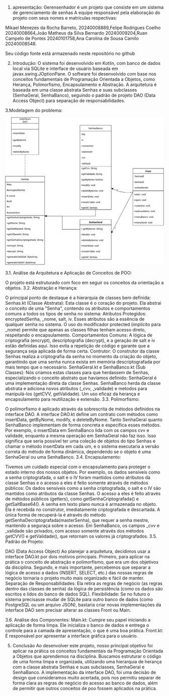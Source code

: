 1. apresentação:
Gerensenhador é um projeto que  consiste em um sistema de gerenciamento de senhas  A equipe responsável pela elaboração do projeto com seus nomes e matrículas respectivas:

Mikael Menezes da Rocha Barreto, 20240008889,Felipe Rodrigues Coelho 
20240008664,João Matheus da Silva Bernardo 20240009204,Ruan Campelo de Pontes
20240101758,Ana Carolina de Sousa Camilo 20240008548.

Seu código fonte está armazenado neste repositório no github

2. Introdução:
O sistema foi desenvolvido em Kotlin, com banco de dados local via SQLite e interface de usuário baseada em javax.swing.JOptionPane. O software foi desenvolvido com base nos conceitos fundamentais de Programação Orientada a Objetos, como Herança, Polimorfismo, Encapsulamento e Abstração. A arquitetura é baseada em uma classe abstrata Senhas e suas subclasses (SenhaGeral, SenhaBanco), seguindo o padrão de projeto DAO (Data Access Object) para separação de responsabilidades.

3.Modelagem do problema:

![alt text](https://github.com/MikaelMenez/Gerenciador_senhas/blob/main/Uml.svg)

3.1. Análise da Arquitetura e Aplicação de Conceitos de POO:

O projeto está estruturado com foco em seguir os conceitos da orientação a objetos.
3.2. Abstração e Herança:

O principal ponto de destaque é a hierarquia de classes bem definida:
Senhas.kt (Classe Abstrata): Esta classe é o coração do projeto. Ela abstrai o conceito de uma "Senha", contendo os atributos e comportamentos comuns a todos os tipos de senha no sistema:
Atributos Protegidos: encryptedSenha, _nome, salt, iv. Esses atributos são a essência de qualquer senha no sistema. O uso do modificador protected (implícito para _nome) permite que apenas as classes filhas tenham acesso direto, respeitando o encapsulamento.
Comportamentos Comuns: A lógica de criptografia (encrypt), descriptografia (decrypt), e a geração de salt e iv estão definidas aqui. Isso evita a repetição de código e garante que a segurança seja aplicada de forma certa.
Contrutor: O construtor da classe Senhas realiza a criptografia da senha no momento da criação do objeto, garantindo que uma senha nunca exista em memória descriptografada por mais tempo que o necessário.
SenhaGeral.kt e SenhaBanco.kt (Sub Classes): 
Nós criamos estas classes para que herdassem de Senhas, especializando o conceito abstrato que havíamos definido:
SenhaGeral é uma implementação direta da classe Senhas.
SenhaBanco herda da classe abstrata e adiciona novos atributos (_cvv, _validade) e metodos para manipulá-los (getCVV, getValidade). Um uso eficaz da herança e encapsulamento para reutilização e extensão.
3.3. Polimorfismo:

O polimorfismo é aplicado através da sobrescrita de métodos definidos na interface DAO.
A interface DAO.kt define um contrato com métodos como insertData, getByNome, modify, e deleteByNome.
Tanto SenhaGeral quanto SenhaBanco implementam de forma concreta e específica esses métodos. Por exemplo, o insertData em SenhaBanco lida com os campos cvv e validade, enquanto a mesma operação em SenhaGeral não faz isso.
Isso significa que seria possível ter uma coleção de objetos do tipo Senhas e chamar o método insertData em cada um, e o sistema executaria a versão correta do método de forma dinâmica, dependendo se o objeto é uma SenhaGeral ou uma SenhaBanco.
3.4. Encapsulamento:

Tivemos um cuidado especial com o encapsulamento para proteger o estado interno dos nossos objetos. Por exemplo, os dados sensíveis como a senha criptografada, o salt e o IV foram mantidos como atributos da classe Senhas e o acesso a eles é feito somente através de métodos públicos:
Os dados sensíveis como a senha criptografada, o salt e o IV são mantidos como atributos da classe Senhas. O acesso a eles é feito através de métodos públicos (getters), como getSenhaCriptografada() e getSaltBase64().
A senha em texto plano nunca é armazenada no objeto. Ela é recebida no construtor, imediatamente criptografada e descartada. A única forma de recuperá-la é através do método getSenhaDecriptografada(masterSenha), que requer a senha mestre, mantendo a seguraça sobre o acesso.
Em SenhaBanco, os campos _cvv e _validade são privados, com acesso somente através dos métodos getCVV() e getValidade(), que retornam os valores já criptografados.
3.5. Padrão de Projeto: 

DAO (Data Access Object)
Ao planejar a arquitetura, decidimos usar a interface DAO.kt por dois motivos principais. Primeiro, para aplicar na prática o conceito de abstração e polimorfismo, que era um dos objetivos da disciplina. Segundo, e mais importante, percebemos que separar a lógica de acesso a dados (INSERT, SELECT, etc.) das nossas regras de negócio tornaria o projeto muito mais organizado e fácil de manter.
Separação de Responsabilidades: Ela retira as regras de negócio (as regras dentro das classes de senha) da lógica de persistência (como os dados são escritos e lidos do banco de dados SQL).
Flexibilidade: Se no futuro o sistema precisasse mudar de SQLite para outro banco de dados (como PostgreSQL ou um arquivo JSON), bastaria criar novas implementações da interface DAO sem precisar alterar as classes Front ou Main.

3.6. Análise dos Componentes:
Main.kt: Cumpre seu papel iniciando a aplicação de forma limpa. Ele inicializa o banco de dados e entrega o controle para a camada de apresentação, o que é uma boa prática.
Front.kt: É responsável por apresentar a interface gráfica para o usuário.


5. Conclusão
Ao desenvolver este projeto, nosso principal objetivo foi aplicar na prática os conceitos fundamentais da Programação Orientada a Objetos que aprendemos na disciplina. Buscamos estruturar o código de uma forma limpa e organizada, utilizando uma hierarquia de herança com a classe abstrata Senhas e suas subclasses, SenhaGeral e SenhaBanco. A implementação da interface DAO, foi uma decisão de design que consideramos muito acertada, pois nos permitiu separar de forma clara as regras de negócio do acesso ao banco de dados, além de permitir que outros conceitos de poo fossem aplicados na prática.


